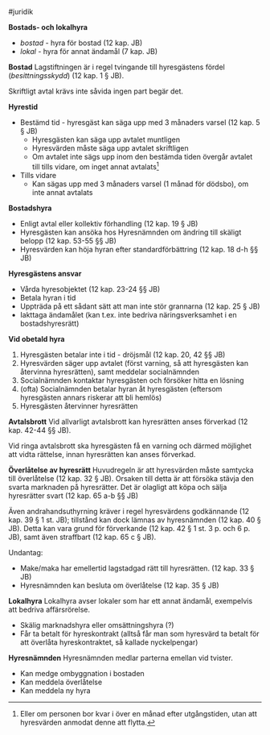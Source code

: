 #juridik 

**Bostads- och lokalhyra**
- *bostad* - hyra för bostad (12 kap. JB)
- *lokal* - hyra för annat ändamål (7 kap. JB)

**Bostad**
Lagstiftningen är i regel tvingande till hyresgästens fördel (*besittningsskydd*) (12 kap. 1 § JB).

Skriftligt avtal krävs inte såvida ingen part begär det.

**Hyrestid**
- Bestämd tid - hyresgäst kan säga upp med 3 månaders varsel (12 kap. 5 § JB)
	- Hyresgästen kan säga upp avtalet muntligen
	- Hyresvärden måste säga upp avtalet skriftligen
	- Om avtalet inte sägs upp inom den bestämda tiden övergår avtalet till tills vidare, om inget annat avtalats[^1]
- Tills vidare
	- Kan sägas upp med 3 månaders varsel (1 månad för dödsbo), om inte annat avtalats

[^1]: Eller om personen bor kvar i över en månad efter utgångstiden, utan att hyresvärden anmodat denne att flytta.

**Bostadshyra**
- Enligt avtal eller kollektiv förhandling (12 kap. 19 § JB)
- Hyresgästen kan ansöka hos Hyresnämnden om ändring till skäligt belopp (12 kap. 53-55 §§ JB)
- Hyresvärden kan höja hyran efter standardförbättring (12 kap. 18 d-h §§ JB)

**Hyresgästens ansvar**
- Vårda hyresobjektet (12 kap. 23-24 §§ JB)
- Betala hyran i tid
- Uppträda på ett sådant sätt att man inte stör grannarna (12 kap. 25 § JB)
- Iakttaga ändamålet (kan t.ex. inte bedriva näringsverksamhet i en bostadshyresrätt)

**Vid obetald hyra**
1. Hyresgästen betalar inte i tid - dröjsmål (12 kap. 20, 42 §§ JB)
2. Hyresvärden säger upp avtalet (först varning, så att hyresgästen kan återvinna hyresrätten), samt meddelar socialnämnden
3. Socialnämnden kontaktar hyresgästen och försöker hitta en lösning
4. (ofta) Socialnämnden betalar hyran åt hyresgästen (eftersom hyresgästen annars riskerar att bli hemlös)
5. Hyresgästen återvinner hyresrätten

**Avtalsbrott**
Vid allvarligt avtalsbrott kan hyresrätten anses förverkad (12 kap. 42-44 §§ JB).

Vid ringa avtalsbrott ska hyresgästen få en varning och därmed möjlighet att vidta rättelse, innan hyresrätten kan anses förverkad.

**Överlåtelse av hyresrätt**
Huvudregeln är att hyresvärden måste samtycka till överlåtelse (12 kap. 32 § JB). Orsaken till detta är att försöka stävja den svarta marknaden på hyresrätter. Det är olagligt att köpa och sälja hyresrätter svart (12 kap. 65 a-b §§ JB)

Även andrahandsuthyrning kräver i regel hyresvärdens godkännande (12 kap. 39 § 1 st. JB); tillstånd kan dock lämnas av hyresnämnden (12 kap. 40 § JB). Detta kan vara grund för förverkande (12 kap. 42 § 1 st. 3 p. och 6 p. JB), samt även straffbart (12 kap. 65 c § JB).

Undantag:
- Make/maka har emellertid lagstadgad rätt till hyresrätten. (12 kap. 33 § JB)
- Hyresnämnden kan besluta om överlåtelse (12 kap. 35 § JB)

**Lokalhyra**
Lokalhyra avser lokaler som har ett annat ändamål, exempelvis att bedriva affärsrörelse.

- Skälig marknadshyra eller omsättningshyra (?)
- Får ta betalt för hyreskontrakt (alltså får man som hyresvärd ta betalt för att överlåta hyreskontraktet, så kallade nyckelpengar)

**Hyresnämnden**
Hyresnämnden medlar parterna emellan vid tvister.
- Kan medge ombyggnation i bostaden
- Kan meddela överlåtelse
- Kan meddela ny hyra